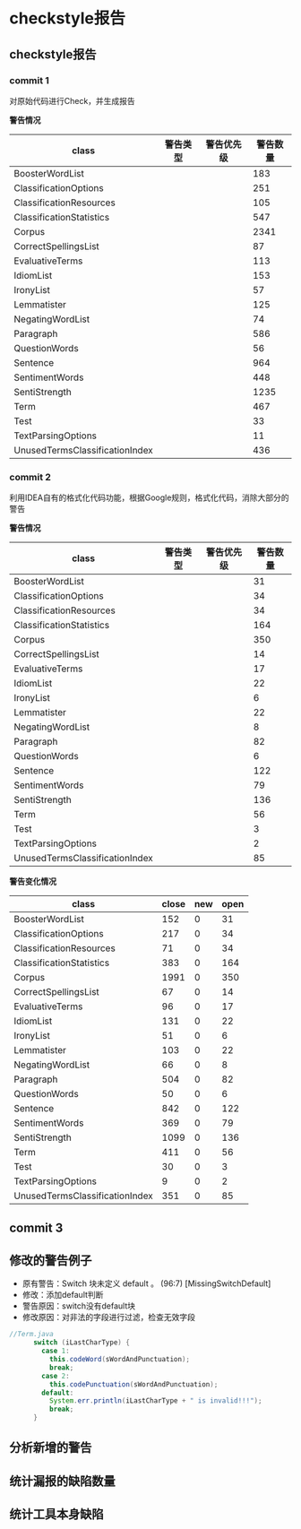 # checkstyle报告

## checkstyle报告

### commit 1

对原始代码进行Check，并生成报告

**警告情况**

| class                          | 警告类型 | 警告优先级 | 警告数量 |
| ------------------------------ | -------- | ---------- | -------- |
| BoosterWordList                |          |            | 183      |
| ClassificationOptions          |          |            | 251      |
| ClassificationResources        |          |            | 105      |
| ClassificationStatistics       |          |            | 547      |
| Corpus                         |          |            | 2341     |
| CorrectSpellingsList           |          |            | 87       |
| EvaluativeTerms                |          |            | 113      |
| IdiomList                      |          |            | 153      |
| IronyList                      |          |            | 57       |
| Lemmatister                    |          |            | 125      |
| NegatingWordList               |          |            | 74       |
| Paragraph                      |          |            | 586      |
| QuestionWords                  |          |            | 56       |
| Sentence                       |          |            | 964      |
| SentimentWords                 |          |            | 448      |
| SentiStrength                  |          |            | 1235     |
| Term                           |          |            | 467      |
| Test                           |          |            | 33       |
| TextParsingOptions             |          |            | 11       |
| UnusedTermsClassificationIndex |          |            | 436      |



### commit 2

利用IDEA自有的格式化代码功能，根据Google规则，格式化代码，消除大部分的警告

**警告情况**

| class                          | 警告类型 | 警告优先级 | 警告数量 |
| ------------------------------ | -------- | ---------- | -------- |
| BoosterWordList                |          |            | 31       |
| ClassificationOptions          |          |            | 34       |
| ClassificationResources        |          |            | 34       |
| ClassificationStatistics       |          |            | 164      |
| Corpus                         |          |            | 350      |
| CorrectSpellingsList           |          |            | 14       |
| EvaluativeTerms                |          |            | 17       |
| IdiomList                      |          |            | 22       |
| IronyList                      |          |            | 6        |
| Lemmatister                    |          |            | 22       |
| NegatingWordList               |          |            | 8        |
| Paragraph                      |          |            | 82       |
| QuestionWords                  |          |            | 6        |
| Sentence                       |          |            | 122      |
| SentimentWords                 |          |            | 79       |
| SentiStrength                  |          |            | 136      |
| Term                           |          |            | 56       |
| Test                           |          |            | 3        |
| TextParsingOptions             |          |            | 2        |
| UnusedTermsClassificationIndex |          |            | 85       |

**警告变化情况**

| class                          | close | new  | open |
| ------------------------------ | ----- | ---- | ---- |
| BoosterWordList                | 152   | 0    | 31   |
| ClassificationOptions          | 217   | 0    | 34   |
| ClassificationResources        | 71    | 0    | 34   |
| ClassificationStatistics       | 383   | 0    | 164  |
| Corpus                         | 1991  | 0    | 350  |
| CorrectSpellingsList           | 67    | 0    | 14   |
| EvaluativeTerms                | 96    | 0    | 17   |
| IdiomList                      | 131   | 0    | 22   |
| IronyList                      | 51    | 0    | 6    |
| Lemmatister                    | 103   | 0    | 22   |
| NegatingWordList               | 66    | 0    | 8    |
| Paragraph                      | 504   | 0    | 82   |
| QuestionWords                  | 50    | 0    | 6    |
| Sentence                       | 842   | 0    | 122  |
| SentimentWords                 | 369   | 0    | 79   |
| SentiStrength                  | 1099  | 0    | 136  |
| Term                           | 411   | 0    | 56   |
| Test                           | 30    | 0    | 3    |
| TextParsingOptions             | 9     | 0    | 2    |
| UnusedTermsClassificationIndex | 351   | 0    | 85   |

## commit 3



## 修改的警告例子



- 原有警告：Switch 块未定义 default 。 (96:7) [MissingSwitchDefault]
- 修改：添加default判断
- 警告原因：switch没有default块
- 修改原因：对非法的字段进行过滤，检查无效字段

```Java
//Term.java
      switch (iLastCharType) {
        case 1:
          this.codeWord(sWordAndPunctuation);
          break;
        case 2:
          this.codePunctuation(sWordAndPunctuation);
        default:
          System.err.println(iLastCharType + " is invalid!!!");
          break;
      }
```







## 分析新增的警告



## 统计漏报的缺陷数量



## 统计工具本身缺陷



